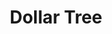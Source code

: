 ---
title: "Dollar Tree"
url: /portland/dollar-tree-southeast-powell-boulevard/
shop: variety store
---